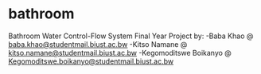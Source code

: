 # bathroom
Bathroom Water Control-Flow System Final Year Project by:
-Baba Khao @ baba.khao@studentmail.biust.ac.bw
-Kitso Namane @ kitso.namane@studentmail.biust.ac.bw
-Kegomoditswe Boikanyo @ Kegomoditswe.boikanyo@studentmail.biust.ac.bw
